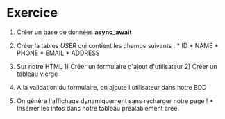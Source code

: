 # Exercice

  1) Créer un base de données **async_await**

  2) Créer la tables *USER* qui contient les champs suivants :
    * ID
    * NAME
    * PHONE
    * EMAIL
    * ADDRESS
  
  3) Sur notre HTML
    1) Créer un formulaire d'ajout d'utilisateur
    2) Créer un tableau vierge

  4) A la validation du formulaire, on ajoute l'utilisateur dans notre BDD

  5) On génère l'affichage  dynamiquement sans recharger notre page !
    * Insérrer les infos dans notre tableau préalablement créé.